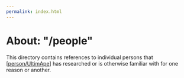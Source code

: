 ```yaml
---
permalink: index.html
---
```


# About: "/people"

This directory contains references to individual persons that [[person/UltimApe]] has researched or is otherwise familiar with for one reason or another.


[//begin]: # "Autogenerated link references for markdown compatibility"
[person/UltimApe]: ultimape.md "About: UltimApe"
[//end]: # "Autogenerated link references"